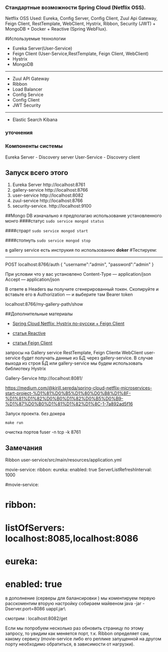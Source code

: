 ### Cтандартные возможности Spring Cloud (Netflix OSS).
Netflix OSS
Used: Eureka, Config Server, Config Client, Zuul Api Gateway, Feign Client, RestTemplate, WebClient, Hystrix, Ribbon, Security (JWT) + MongoDB + Docker + Reactive (Spring WebFlux).

#Используемые технологии 
* Eureka Server(User-Service)
* Feign Client (User-Service,RestTemplate, Feign Client,  WebClient)
* Hystrix
* MongoDB 
----------------
* Zuul API Gateway 
* Ribbon
* Load Balancer
* Config Service 
* Config Сlient
* JWT Security
-------------------
* Elastic Search Kibana


### уточнения 

### Компоненты системы 
Eureka Server - Discovery server 
User-Service  - Discovery client 


## Запуск всего этого 
1. Eureka Server      http://localhost:8761 
2. gallery-service    http://localhost:8766
3. user-service       http://localhost:8082
4. zuul-service       http://localhost:8766
5. security-service.  http://localhost:9100

##Mongo DB 
изначально я предполагаю использование установленного монго 
####статус 
``` sudo service mongod status ```

####страрт 
``` sudo service mongod start ```

####стопнуть
``` sudo service mongod stop ```

в gallery service есть инструкия по использованию <b>doker</b> 
#Тестируем:

-------------------------------------
POST
localhost:8766/auth
{
	"username":"admin",
	"password":"admin"
}

При условии что у вас установлено
Content-Type — application/json Accept — application/json

В ответе в Headers вы получите сгенерированный токен.
Скопируйте и вставьте его в Authorization — и выберите там Bearer token

localhost:8766/my-gallery-path/show






##Дополнительные материалы 

* [Spring Cloud Netflix: Hystrix по-русски + Feign Client](https://medium.com/@kirill.sereda/spring-cloud-netflix-hystrix-%D0%BF%D0%BE-%D1%80%D1%83%D1%81%D1%81%D0%BA%D0%B8-e60e91a6770f)

* [статья Reactive](https://medium.com/@kirill.sereda/reactive-programming-reactor-%D0%B8-spring-webflux-3f779953ed45)

* [статья Feign Client](https://medium.com/@kirill.sereda/spring-cloud-netflix-feign-%D0%BF%D0%BE-%D1%80%D1%83%D1%81%D1%81%D0%BA%D0%B8-7b8272e8e110)




запросы на Gallery service 
RestTemplate, Feign Clientи WebClient
user-service будет получать данные из БД через gallery-service. В случае выхода из строя БД или gallery-service мы будем использовать библиотеку Hystrix

Gallery-Service
http://localhost:8081/

https://medium.com/@kirill.sereda/spring-cloud-netflix-microservices-start-project-%D1%81%D0%B5%D1%80%D0%B8%D1%8F-%D1%81%D1%82%D0%B0%D1%82%D0%B5%D0%B9-%D1%87%D0%B0%D1%81%D1%82%D1%8C-1-7a892ad5f16

Запуск проекта.
без докера
 
``` make run ```

очистка портов 
fuser -n tcp -k 8761

## Замечания 

Ribbon
user-service/src/main/resources/application.yml


movie-service:
  ribbon:
    eureka:
      enabled: true
    ServerListRefreshInterval: 1000

#movie-service:
#  ribbon:
#    listOfServers: localhost:8085,localhost:8086
#    eureka:
#      enabled: true


в дополнение (серверы для балансировки ) мы коментируем первую расскоментим вторую настройку
собираем майвеном 
java -jar -Dserver.port=8086 uappl.jar\

смотрим : localhost:8082/get

Если мы попробуем несколько раз обновить страницу по этому запросу, то увидим как меняется порт, т.к. Ribbon определяет сам, какому сервису (movie-service либо его реплике запущенной на другом порту необходимо обратиться, в зависимости от нагрузки).



